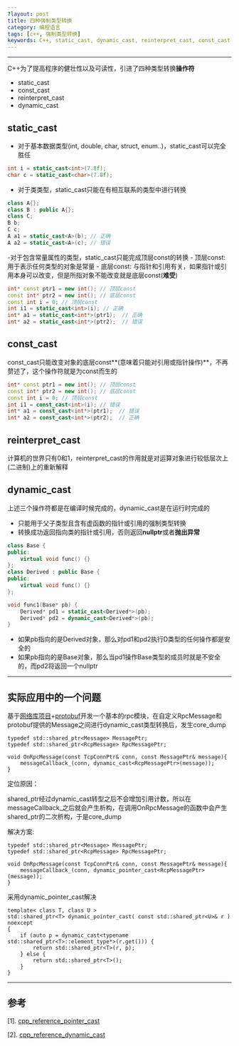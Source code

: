 ```yaml
---
?layout: post
title: 四种强制类型转换
category: 编程语言
tags: [c++, 强制类型转换]
keywords: C++, static_cast, dynamic_cast, reinterpret_cast, const_cast
---
```


---

C++为了提高程序的健壮性以及可读性，引进了四种类型转换**操作符**
- static_cast
- const_cast
- reinterpret_cast
- dynamic_cast

## static_cast

- 对于基本数据类型(int, double, char, struct, enum..)，static_cast可以完全胜任
``` cpp
int i = static_cast<int>(7.8f);
char c = static_cast<char>(7.8f);
```
- 对于类类型，static_cast只能在有相互联系的类型中进行转换
``` cpp
class A{};
class B : public A{};
class C;
B b;
C c;
A a1 = static_cast<A>(b); // 正确
A a2 = static_cast<A>(c); // 错误
```
-对于包含常量属性的类型，static_cast只能完成顶层const的转换
	- 顶层const: 用于表示任何类型的对象是常量
	- 底层const: 与指针和引用有关，如果指针或引用本身可以改变，但是所指对象不能改变就是底层const(**难受**)
``` cpp
int* const ptr1 = new int(); // 顶层const
const int* ptr2 = new int(); // 底层const
const int i = 0; // 顶层const
int i1 = static_cast<int>(i); // 正确
int* a1 = static_cast<int*>(ptr1);  // 正确
int* a2 = static_cast<int*>(ptr2);  // 错误
```
## const_cast
const_cast只能改变对象的底层const**(意味着只能对引用或指针操作)**，不再赘述了，这个操作符就是为const而生的
``` cpp
int* const ptr1 = new int(); // 顶层const
const int* ptr2 = new int(); // 底层const
const int i = 0; // 顶层const
int i1 = const_cast<int>(i); // 错误
int* a1 = const_cast<int*>(ptr1);  // 错误
int* a2 = const_cast<int*>(ptr2);  // 正确
```
## reinterpret_cast
计算机的世界只有0和1，reinterpret_cast的作用就是对运算对象进行较低层次上(二进制)上的重新解释
## dynamic_cast
上述三个操作符都是在编译时候完成的，dynamic_cast是在运行时完成的
- 只能用于父子类型且含有虚函数的指针或引用的强制类型转换
- 转换成功返回指向类的指针或引用，否则返回**nullptr**或者**抛出异常**

``` cpp
class Base {
public:
	virtual void func() {}
};
class Derived : public Base {
public:
	virtual void func() {}
};

void func1(Base* pb) {
    Derived* pd1 = static_cast<Derived*>(pb);  
    Derived* pd2 = dynamic_cast<Derived*>(pb);
}
```
- 如果pb指向的是Derived对象，那么对pd1和pd2执行D类型的任何操作都是安全的
- 如果pb指向的是Base对象，那么当pd1操作Base类型的成员时就是不安全的，而pd2将返回一个nullptr

---
## 实际应用中的一个问题

基于[网络库项目](<https://github.com/HaHaJeff/JNet>)+[protobuf](<https://github.com/protocolbuffers/protobuf>)开发一个基本的rpc模块，在自定义RpcMessage和protobuf提供的Message之间进行dynamic_cast类型转换后，发生core_dump

```
typedef std::shared_ptr<Message> MessagePtr;
typedef std::shared_ptr<RcpMessage> RpcMessagePtr;

void OnRpcMessage(const TcpConnPtr& conn, const MessagePtr& message){
    messageCallback_(conn, dynamic_cast<RcpMessagePtr>(message));
}
```

定位原因：

shared_ptr经过dynamic_cast转型之后不会增加引用计数，所以在messageCallback_之后就会产生析构，在调用OnRpcMessage的函数中会产生shared_ptr的二次析构，于是core_dump

解决方案:

```
typedef std::shared_ptr<Message> MessagePtr;
typedef std::shared_ptr<RcpMessage> RpcMessagePtr;

void OnRpcMessage(const TcpConnPtr& conn, const MessagePtr& message){
    messageCallback_(conn, dynamic_pointer_cast<RcpMessagePtr>(message));
}
```

采用dynamic_pointer_cast解决

```
template< class T, class U > 
std::shared_ptr<T> dynamic_pointer_cast( const std::shared_ptr<U>& r ) noexcept
{
    if (auto p = dynamic_cast<typename std::shared_ptr<T>::element_type*>(r.get())) {
        return std::shared_ptr<T>(r, p);
    } else {
        return std::shared_ptr<T>();
    }
}
```



---

## 参考

[1]. [cpp_reference_pointer_cast](<https://en.cppreference.com/w/cpp/memory/shared_ptr/pointer_cast>)

[2]. [cpp_reference_dynamic_cast](<https://en.cppreference.com/w/cpp/language/dynamic_cast>)

